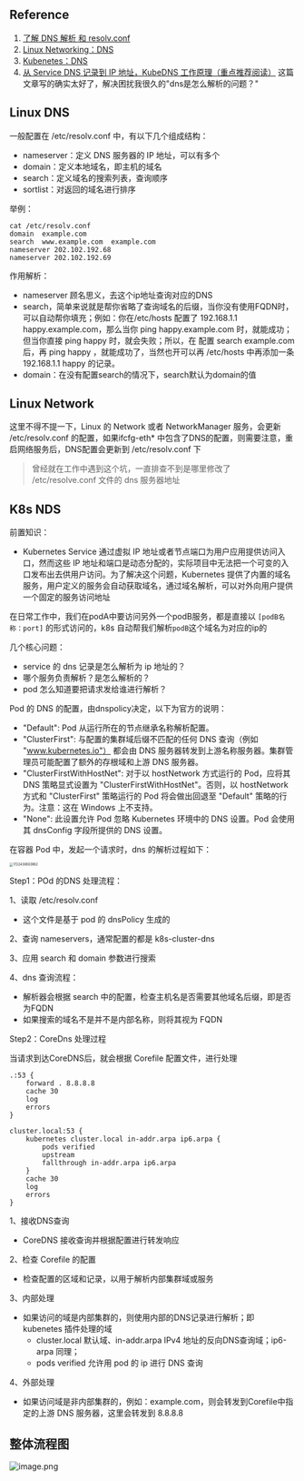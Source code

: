 ## Reference

1. [了解 DNS 解析 和 resolv.conf](https://medium.com/@hsahu24/understanding-dns-resolution-and-resolv-conf-d17d1d64471c)
2. [Linux Networking：DNS](https://yuminlee2.medium.com/linux-networking-dns-7ff534113f7d)
3. [Kubenetes：DNS](https://yuminlee2.medium.com/kubernetes-dns-bdca7b7cb868)
4. [从 Service DNS 记录到 IP 地址，KubeDNS 工作原理（重点推荐阅读）](https://www.lixueduan.com/posts/kubernetes/16-kubedns-workflow/) 这篇文章写的确实太好了，解决困扰我很久的"dns是怎么解析的问题？"

## Linux  DNS 

一般配置在 /etc/resolv.conf 中，有以下几个组成结构：

- nameserver：定义 DNS 服务器的 IP 地址，可以有多个
- domain：定义本地域名，即主机的域名
- search：定义域名的搜索列表，查询顺序
- sortlist：对返回的域名进行排序

举例：

```shell
cat /etc/resolv.conf
domain  example.com
search  www.example.com  example.com
nameserver 202.102.192.68
nameserver 202.102.192.69
```

作用解析：

- nameserver 顾名思义，去这个ip地址查询对应的DNS
- search，简单来说就是帮你省略了查询域名的后缀，当你没有使用FQDN时，可以自动帮你填充；例如：你在/etc/hosts 配置了 192.168.1.1 happy.example.com，那么当你 ping happy.example.com 时，就能成功；但当你直接 ping happy 时，就会失败；所以，在 配置 search example.com 后，再 ping happy ，就能成功了，当然也开可以再 /etc/hosts 中再添加一条 192.168.1.1 happy 的记录。
- domain：在没有配置search的情况下，search默认为domain的值

## Linux  Network

这里不得不提一下，Linux 的 Network 或者 NetworkManager 服务，会更新  /etc/resolv.conf 的配置，如果ifcfg-eth* 中包含了DNS的配置，则需要注意，重启网络服务后，DNS配置会更新到 /etc/resolv.conf 下

> 曾经就在工作中遇到这个坑，一直排查不到是哪里修改了 /etc/resolve.conf 文件的 dns 服务器地址

## K8s NDS

前置知识：
- Kubernetes Service 通过虚拟 IP 地址或者节点端口为用户应用提供访问入口，然而这些 IP 地址和端口是动态分配的，实际项目中无法把一个可变的入口发布出去供用户访问。为了解决这个问题，Kubernetes 提供了内置的域名服务，用户定义的服务会自动获取域名，通过域名解析，可以对外向用户提供一个固定的服务访问地址

在日常工作中，我们在podA中要访问另外一个podB服务，都是直接以 `[podB名称：port]` 的形式访问的，k8s 自动帮我们解析`podB`这个域名为对应的ip的

几个核心问题：
- service 的 dns 记录是怎么解析为 ip 地址的？
- 哪个服务负责解析？是怎么解析的？
- pod 怎么知道要把请求发给谁进行解析？

Pod 的 DNS 的配置，由dnspolicy决定，以下为官方的说明：

- "Default": Pod 从运行所在的节点继承名称解析配置。
- "ClusterFirst": 与配置的集群域后缀不匹配的任何 DNS 查询（例如 "www.kubernetes.io"） 都会由 DNS 服务器转发到上游名称服务器。集群管理员可能配置了额外的存根域和上游 DNS 服务器。 
- "ClusterFirstWithHostNet": 对于以 hostNetwork 方式运行的 Pod，应将其 DNS 策略显式设置为 "ClusterFirstWithHostNet"。否则，以 hostNetwork 方式和 "ClusterFirst" 策略运行的 Pod 将会做出回退至 "Default" 策略的行为。注意：这在 Windows 上不支持。
- "None": 此设置允许 Pod 忽略 Kubernetes 环境中的 DNS 设置。Pod 会使用其 dnsConfig 字段所提供的 DNS 设置。 

在容器 Pod 中，发起一个请求时，dns 的解析过程如下：

<img src="https://happychan.oss-cn-shenzhen.aliyuncs.com/img/202407312057356.jpg" alt="1722430603862" style="zoom: 40%;" />

Step1：POd 的DNS 处理流程：

1、读取 /etc/resolv.conf 

- 这个文件是基于 pod 的 dnsPolicy 生成的

2、查询 nameservers，通常配置的都是 k8s-cluster-dns

3、应用 search 和 domain 参数进行搜索

4、dns 查询流程：

- 解析器会根据 search 中的配置，检查主机名是否需要其他域名后缀，即是否为FQDN
- 如果搜索的域名不是并不是内部名称，则将其视为 FQDN

Step2：CoreDns 处理过程

当请求到达CoreDNS后，就会根据 Corefile 配置文件，进行处理

```nginx
.:53 {
    forward . 8.8.8.8
    cache 30
    log
    errors
}

cluster.local:53 {
    kubernetes cluster.local in-addr.arpa ip6.arpa {
        pods verified
        upstream
        fallthrough in-addr.arpa ip6.arpa
    }
    cache 30
    log
    errors
}

```

1、接收DNS查询

- CoreDNS 接收查询并根据配置进行转发响应

2、检查 Corefile 的配置

- 检查配置的区域和记录，以用于解析内部集群域或服务

3、内部处理

- 如果访问的域是内部集群的，则使用内部的DNS记录进行解析；即 kubenetes 插件处理的域
    - cluster.local 默认域、in-addr.arpa  IPv4 地址的反向DNS查询域；ip6-arpa 同理；
    - pods verified 允许用 pod 的 ip 进行 DNS 查询

4、外部处理

- 如果访问域是非内部集群的，例如：example.com，则会转发到Corefile中指定的上游 DNS 服务器，这里会转发到 8.8.8.8 
## 整体流程图

![image.png](https://happychan.oss-cn-shenzhen.aliyuncs.com/picgo/20250103185205.png)